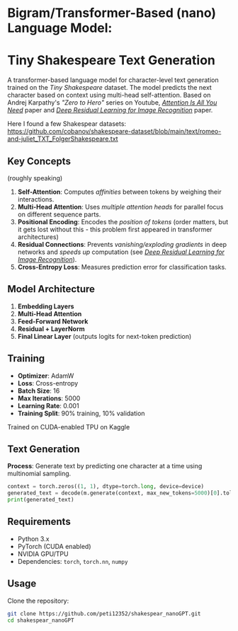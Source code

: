 # Bigram/Transformer-Based (nano) Language Model: 
# Tiny Shakespeare Text Generation

A transformer-based language model for character-level text generation trained on the *Tiny Shakespeare* dataset. The model predicts the next character based on context using multi-head self-attention. Based on Andrej Karpathy's *"Zero to Hero"* series on Youtube, [*Attention Is All You Need*](https://arxiv.org/pdf/1706.03762) paper and [*Deep Residual Learning for Image Recognition*](https://arxiv.org/pdf/1512.03385v1) paper.

Here I found a few Shakespear datasets: https://github.com/cobanov/shakespeare-dataset/blob/main/text/romeo-and-juliet_TXT_FolgerShakespeare.txt

## Key Concepts
(roughly speaking)
1. **Self-Attention**: Computes *affinities* between tokens by weighing their interactions.
2. **Multi-Head Attention**: Uses *multiple attention heads* for parallel focus on different sequence parts.
3. **Positional Encoding**: Encodes the *position of tokens* (order matters, but it gets lost without this - this problem first appeared in transformer architectures)
4. **Residual Connections**: Prevents *vanishing/exploding gradients* in deep networks and *speeds up* computation (see [*Deep Residual Learning for Image Recognition*](https://arxiv.org/pdf/1512.03385v1)).
5. **Cross-Entropy Loss**: Measures prediction error for classification tasks.

## Model Architecture

1. **Embedding Layers**
2. **Multi-Head Attention**
3. **Feed-Forward Network**
4. **Residual + LayerNorm**
5. **Final Linear Layer** (outputs logits for next-token prediction)

## Training

- **Optimizer**: AdamW
- **Loss**: Cross-entropy
- **Batch Size**: 16
- **Max Iterations**: 5000
- **Learning Rate**: 0.001
- **Training Split**: 90\% training, 10\% validation

Trained on CUDA-enabled TPU on Kaggle

## Text Generation

**Process**: Generate text by predicting one character at a time using multinomial sampling.
```python
context = torch.zeros((1, 1), dtype=torch.long, device=device)
generated_text = decode(m.generate(context, max_new_tokens=5000)[0].tolist())
print(generated_text)
```

## Requirements

- Python 3.x
- PyTorch (CUDA enabled)
- NVIDIA GPU/TPU
- Dependencies: `torch`, `torch.nn`, `numpy`

## Usage
Clone the repository:
   ```bash
   git clone https://github.com/peti12352/shakespear_nanoGPT.git
   cd shakespear_nanoGPT


